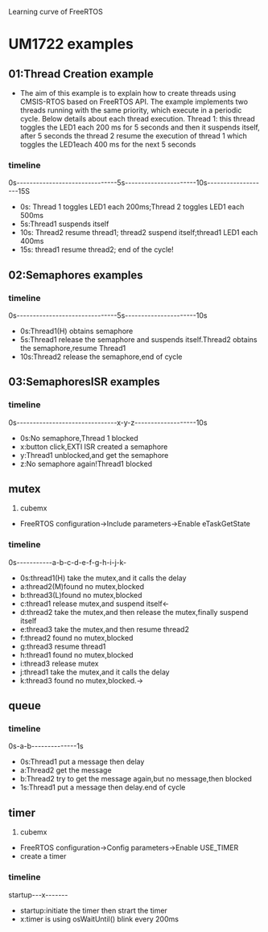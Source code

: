 Learning curve of FreeRTOS
# UM1722 examples
## 01:Thread Creation example
* The aim of this example is to explain how to create threads using CMSIS-RTOS based on FreeRTOS API.
The example implements two threads running with the same priority, which execute in a periodic cycle.
Below details about each thread execution.
Thread 1: this thread toggles the LED1 each 200 ms for 5 seconds and then it suspends itself, after 
5 seconds the thread 2 resume the execution of thread 1 which toggles the LED1each 400 ms for the next 5 seconds
### timeline
0s-------------------------------5s----------------------10s-------------------15S
* 0s: Thread 1 toggles LED1 each 200ms;Thread 2 toggles LED1 each 500ms
* 5s:Thread1 suspends itself
* 10s:  Thread2 resume thread1; thread2 suspend itself;thread1 LED1 each 400ms
* 15s: thread1 resume thread2; end of the cycle!
## 02:Semaphores examples
### timeline
0s-------------------------------5s----------------------10s
* 0s:Thread1(H) obtains semaphore
* 5s:Thread1 release the semaphore and suspends itself.Thread2 obtains the semaphore,resume Thread1
* 10s:Thread2 release the semaphore,end of cycle
## 03:SemaphoresISR examples
### timeline
0s-------------------------------x-y-z-------------------10s
* 0s:No semaphore,Thread 1 blocked
* x:button click,EXTI ISR created a semaphore
* y:Thread1 unblocked,and get the semaphore
* z:No semaphore again!Thread1 blocked
## mutex
1. cubemx 
* FreeRTOS configuration->Include parameters->Enable eTaskGetState
### timeline
0s-----------a-b-c-d-e-f-g-h-i-j-k-
* 0s:thread1(H) take the mutex,and it calls the delay
* a:thread2(M)found no mutex,blocked
* b:thread3(L)found no mutex,blocked
* c:thread1 release mutex,and suspend itself<-
* d:thread2 take the mutex,and then release the mutex,finally suspend itself
* e:thread3 take the mutex,and then resume thread2
* f:thread2 found no mutex,blocked
* g:thread3 resume thread1
* h:thread1 found no mutex,blocked
* i:thread3 release mutex
* j:thread1 take the mutex,and it calls the delay
* k:thread3 found no mutex,blocked.->
## queue
### timeline
0s-a-b--------------1s
* 0s:Thread1 put a message then delay
* a:Thread2 get the message 
* b:Thread2 try to get the message again,but no message,then blocked
* 1s:Thread1 put a message then delay.end of cycle
## timer
1. cubemx
* FreeRTOS configuration->Config parameters->Enable USE_TIMER
* create a timer
### timeline
startup---x-------
* startup:initiate the timer then strart the timer
* x:timer is using osWaitUntil() blink every 200ms
